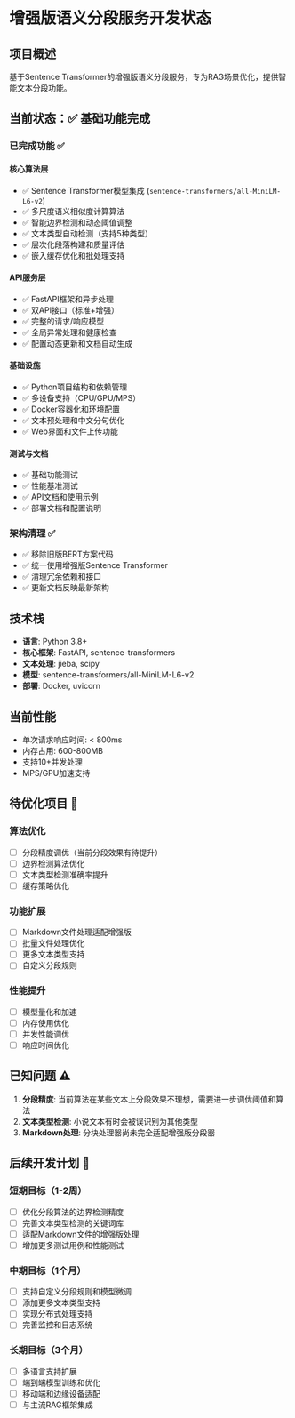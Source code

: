 # 增强版语义分段服务开发状态

## 项目概述
基于Sentence Transformer的增强版语义分段服务，专为RAG场景优化，提供智能文本分段功能。

## 当前状态：✅ 基础功能完成

### 已完成功能 ✅

#### 核心算法层
- ✅ Sentence Transformer模型集成 (`sentence-transformers/all-MiniLM-L6-v2`)
- ✅ 多尺度语义相似度计算算法
- ✅ 智能边界检测和动态阈值调整
- ✅ 文本类型自动检测（支持5种类型）
- ✅ 层次化段落构建和质量评估
- ✅ 嵌入缓存优化和批处理支持

#### API服务层
- ✅ FastAPI框架和异步处理
- ✅ 双API接口（标准+增强）
- ✅ 完整的请求/响应模型
- ✅ 全局异常处理和健康检查
- ✅ 配置动态更新和文档自动生成

#### 基础设施
- ✅ Python项目结构和依赖管理
- ✅ 多设备支持（CPU/GPU/MPS）
- ✅ Docker容器化和环境配置
- ✅ 文本预处理和中文分句优化
- ✅ Web界面和文件上传功能

#### 测试与文档
- ✅ 基础功能测试
- ✅ 性能基准测试
- ✅ API文档和使用示例
- ✅ 部署文档和配置说明

### 架构清理 ✅
- ✅ 移除旧版BERT方案代码
- ✅ 统一使用增强版Sentence Transformer
- ✅ 清理冗余依赖和接口
- ✅ 更新文档反映最新架构

## 技术栈
- **语言**: Python 3.8+
- **核心框架**: FastAPI, sentence-transformers
- **文本处理**: jieba, scipy
- **模型**: sentence-transformers/all-MiniLM-L6-v2
- **部署**: Docker, uvicorn

## 当前性能
- 单次请求响应时间: < 800ms
- 内存占用: 600-800MB
- 支持10+并发处理
- MPS/GPU加速支持

## 待优化项目 🔧

### 算法优化
- [ ] 分段精度调优（当前分段效果有待提升）
- [ ] 边界检测算法优化
- [ ] 文本类型检测准确率提升
- [ ] 缓存策略优化

### 功能扩展
- [ ] Markdown文件处理适配增强版
- [ ] 批量文件处理优化
- [ ] 更多文本类型支持
- [ ] 自定义分段规则

### 性能提升
- [ ] 模型量化和加速
- [ ] 内存使用优化
- [ ] 并发性能调优
- [ ] 响应时间优化

## 已知问题 ⚠️
1. **分段精度**: 当前算法在某些文本上分段效果不理想，需要进一步调优阈值和算法
2. **文本类型检测**: 小说文本有时会被误识别为其他类型
3. **Markdown处理**: 分块处理器尚未完全适配增强版分段器

## 后续开发计划 📅

### 短期目标（1-2周）
- [ ] 优化分段算法的边界检测精度
- [ ] 完善文本类型检测的关键词库
- [ ] 适配Markdown文件的增强版处理
- [ ] 增加更多测试用例和性能测试

### 中期目标（1个月）
- [ ] 支持自定义分段规则和模型微调
- [ ] 添加更多文本类型支持
- [ ] 实现分布式处理支持
- [ ] 完善监控和日志系统

### 长期目标（3个月）
- [ ] 多语言支持扩展
- [ ] 端到端模型训练和优化
- [ ] 移动端和边缘设备适配
- [ ] 与主流RAG框架集成
